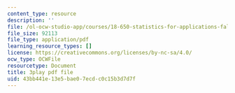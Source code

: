 ```yaml
---
content_type: resource
description: ''
file: /ol-ocw-studio-app/courses/18-650-statistics-for-applications-fall-2016/43bb441e13e5bae07ecdc0c15b3d7d7f_yP1S37BiEsQ.pdf
file_size: 92113
file_type: application/pdf
learning_resource_types: []
license: https://creativecommons.org/licenses/by-nc-sa/4.0/
ocw_type: OCWFile
resourcetype: Document
title: 3play pdf file
uid: 43bb441e-13e5-bae0-7ecd-c0c15b3d7d7f
---
```

